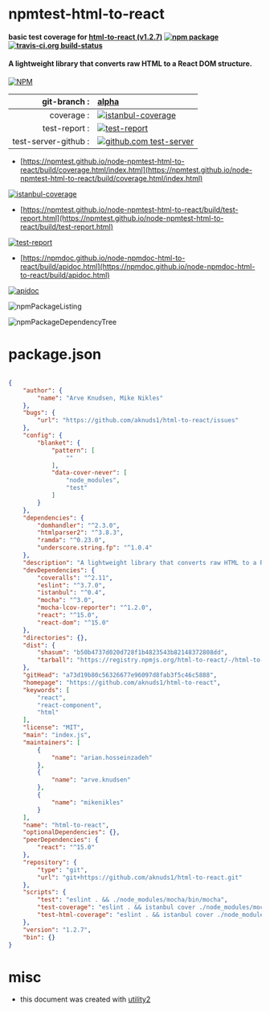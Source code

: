 # npmtest-html-to-react

#### basic test coverage for  [html-to-react (v1.2.7)](https://github.com/aknuds1/html-to-react)  [![npm package](https://img.shields.io/npm/v/npmtest-html-to-react.svg?style=flat-square)](https://www.npmjs.org/package/npmtest-html-to-react) [![travis-ci.org build-status](https://api.travis-ci.org/npmtest/node-npmtest-html-to-react.svg)](https://travis-ci.org/npmtest/node-npmtest-html-to-react)

#### A lightweight library that converts raw HTML to a React DOM structure.

[![NPM](https://nodei.co/npm/html-to-react.png?downloads=true&downloadRank=true&stars=true)](https://www.npmjs.com/package/html-to-react)

| git-branch : | [alpha](https://github.com/npmtest/node-npmtest-html-to-react/tree/alpha)|
|--:|:--|
| coverage : | [![istanbul-coverage](https://npmtest.github.io/node-npmtest-html-to-react/build/coverage.badge.svg)](https://npmtest.github.io/node-npmtest-html-to-react/build/coverage.html/index.html)|
| test-report : | [![test-report](https://npmtest.github.io/node-npmtest-html-to-react/build/test-report.badge.svg)](https://npmtest.github.io/node-npmtest-html-to-react/build/test-report.html)|
| test-server-github : | [![github.com test-server](https://npmtest.github.io/node-npmtest-html-to-react/GitHub-Mark-32px.png)](https://npmtest.github.io/node-npmtest-html-to-react/build/app/index.html) | | build-artifacts : | [![build-artifacts](https://npmtest.github.io/node-npmtest-html-to-react/glyphicons_144_folder_open.png)](https://github.com/npmtest/node-npmtest-html-to-react/tree/gh-pages/build)|

- [https://npmtest.github.io/node-npmtest-html-to-react/build/coverage.html/index.html](https://npmtest.github.io/node-npmtest-html-to-react/build/coverage.html/index.html)

[![istanbul-coverage](https://npmtest.github.io/node-npmtest-html-to-react/build/screenCapture.buildCi.browser.%252Ftmp%252Fbuild%252Fcoverage.lib.html.png)](https://npmtest.github.io/node-npmtest-html-to-react/build/coverage.html/index.html)

- [https://npmtest.github.io/node-npmtest-html-to-react/build/test-report.html](https://npmtest.github.io/node-npmtest-html-to-react/build/test-report.html)

[![test-report](https://npmtest.github.io/node-npmtest-html-to-react/build/screenCapture.buildCi.browser.%252Ftmp%252Fbuild%252Ftest-report.html.png)](https://npmtest.github.io/node-npmtest-html-to-react/build/test-report.html)

- [https://npmdoc.github.io/node-npmdoc-html-to-react/build/apidoc.html](https://npmdoc.github.io/node-npmdoc-html-to-react/build/apidoc.html)

[![apidoc](https://npmdoc.github.io/node-npmdoc-html-to-react/build/screenCapture.buildCi.browser.%252Ftmp%252Fbuild%252Fapidoc.html.png)](https://npmdoc.github.io/node-npmdoc-html-to-react/build/apidoc.html)

![npmPackageListing](https://npmtest.github.io/node-npmtest-html-to-react/build/screenCapture.npmPackageListing.svg)

![npmPackageDependencyTree](https://npmtest.github.io/node-npmtest-html-to-react/build/screenCapture.npmPackageDependencyTree.svg)



# package.json

```json

{
    "author": {
        "name": "Arve Knudsen, Mike Nikles"
    },
    "bugs": {
        "url": "https://github.com/aknuds1/html-to-react/issues"
    },
    "config": {
        "blanket": {
            "pattern": [
                ""
            ],
            "data-cover-never": [
                "node_modules",
                "test"
            ]
        }
    },
    "dependencies": {
        "domhandler": "^2.3.0",
        "htmlparser2": "^3.8.3",
        "ramda": "^0.23.0",
        "underscore.string.fp": "^1.0.4"
    },
    "description": "A lightweight library that converts raw HTML to a React DOM structure.",
    "devDependencies": {
        "coveralls": "^2.11",
        "eslint": "^3.7.0",
        "istanbul": "^0.4",
        "mocha": "^3.0",
        "mocha-lcov-reporter": "^1.2.0",
        "react": "^15.0",
        "react-dom": "^15.0"
    },
    "directories": {},
    "dist": {
        "shasum": "b50b4737d020d728f1b4823543b82148372808dd",
        "tarball": "https://registry.npmjs.org/html-to-react/-/html-to-react-1.2.7.tgz"
    },
    "gitHead": "a73d19b80c56326677e96097d8fab3f5c46c5888",
    "homepage": "https://github.com/aknuds1/html-to-react",
    "keywords": [
        "react",
        "react-component",
        "html"
    ],
    "license": "MIT",
    "main": "index.js",
    "maintainers": [
        {
            "name": "arian.hosseinzadeh"
        },
        {
            "name": "arve.knudsen"
        },
        {
            "name": "mikenikles"
        }
    ],
    "name": "html-to-react",
    "optionalDependencies": {},
    "peerDependencies": {
        "react": "^15.0"
    },
    "repository": {
        "type": "git",
        "url": "git+https://github.com/aknuds1/html-to-react.git"
    },
    "scripts": {
        "test": "eslint . && ./node_modules/mocha/bin/mocha",
        "test-coverage": "eslint . && istanbul cover ./node_modules/mocha/bin/_mocha --report lcovonly -- -R spec && cat ./coverage/lcov.info | ./node_modules/coveralls/bin/coveralls.js && rm -rf ./coverage",
        "test-html-coverage": "eslint . && istanbul cover ./node_modules/mocha/bin/_mocha; open coverage/lcov-report/index.html"
    },
    "version": "1.2.7",
    "bin": {}
}
```



# misc
- this document was created with [utility2](https://github.com/kaizhu256/node-utility2)
